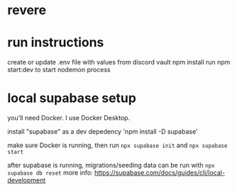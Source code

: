 # revere



# run instructions
create or update .env file with values from discord vault
npm install
run npm start:dev to start nodemon process

# local supabase setup
you'll need Docker. I use Docker Desktop.

install "supabase" as a dev depedency 'npm install -D supabase'

make sure Docker is running, then run `npx supabase init` and `npx supabase start`

after supabase is running, migrations/seeding data can be run with `npx supabase db reset`
more info: https://supabase.com/docs/guides/cli/local-development
